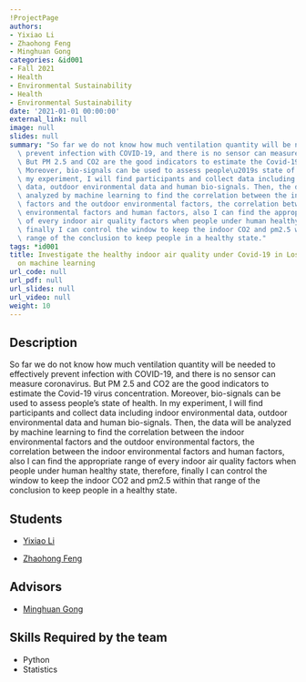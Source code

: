 ```yaml
---
!ProjectPage
authors:
- Yixiao Li
- Zhaohong Feng
- Minghuan Gong
categories: &id001
- Fall 2021
- Health
- Environmental Sustainability
- Health
- Environmental Sustainability
date: '2021-01-01 00:00:00'
external_link: null
image: null
slides: null
summary: "So far we do not know how much ventilation quantity will be needed to effectively\
  \ prevent infection with COVID-19, and there is no sensor can measure coronavirus.\
  \ But PM 2.5 and CO2 are the good indicators to estimate the Covid-19 virus concentration.\
  \ Moreover, bio-signals can be used to assess people\u2019s state of health. In\
  \ my experiment, I will find participants and collect data including indoor environmental\
  \ data, outdoor environmental data and human bio-signals. Then, the data will be\
  \ analyzed by machine learning to find the correlation between the indoor environmental\
  \ factors and the outdoor environmental factors, the correlation between the indoor\
  \ environmental factors and human factors, also I can find the appropriate range\
  \ of every indoor air quality factors when people under human healthy state, therefore,\
  \ finally I can control the window to keep the indoor CO2 and pm2.5 within that\
  \ range of the conclusion to keep people in a healthy state."
tags: *id001
title: Investigate the healthy indoor air quality under Covid-19 in Los Angeles based
  on machine learning
url_code: null
url_pdf: null
url_slides: null
url_video: null
weight: 10
---
```

## Description

So far we do not know how much ventilation quantity will be needed to effectively prevent infection with COVID-19, and there is no sensor can measure coronavirus. But PM 2.5 and CO2 are the good indicators to estimate the Covid-19 virus concentration. Moreover, bio-signals can be used to assess people’s state of health. In my experiment, I will find participants and collect data including indoor environmental data, outdoor environmental data and human bio-signals. Then, the data will be analyzed by machine learning to find the correlation between the indoor environmental factors and the outdoor environmental factors, the correlation between the indoor environmental factors and human factors, also I can find the appropriate range of every indoor air quality factors when people under human healthy state, therefore, finally I can control the window to keep the indoor CO2 and pm2.5 within that range of the conclusion to keep people in a healthy state.





## Students

* [Yixiao Li](../../../author/yixiao-li)

* [Zhaohong Feng](../../../author/zhaohong-feng)

## Advisors

* [Minghuan Gong](../../../author/minghuan-gong)

## Skills Required by the team


* Python
* Statistics